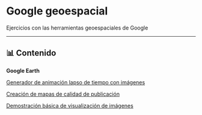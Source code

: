 # Google geoespacial

Ejercicios con las herramientas geoespaciales de Google

---

## 📊 Contenido

**Google Earth**

[Generador de animación lapso de tiempo con imágenes](01/bol_timelapse_fading_create.ipynb)

[Creación de mapas de calidad de publicación](02/cartoee_basemap.ipynb)

[Demostración básica de visualización de imágenes](03/geemap_demo.ipynb)